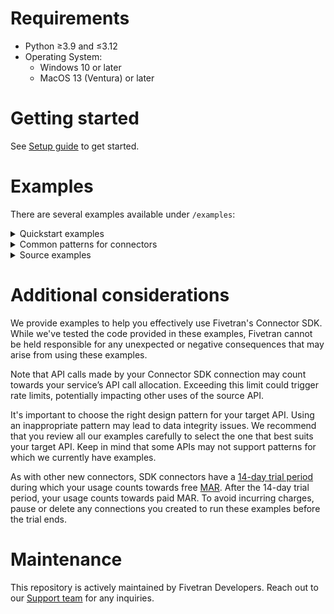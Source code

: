 # Requirements
- Python ≥3.9 and ≤3.12
- Operating System:
  - Windows 10 or later
  - MacOS 13 (Ventura) or later

# Getting started

See [Setup guide](https://fivetran.com/docs/connectors/connector-sdk/setup-guide) to get started.

# Examples
There are several examples available under `/examples`:

<details>
  <summary>
    Quickstart examples
  </summary>

### hello
This is the simplest, append-only example.

### simple_three_step_cursor
This is an emulated source, without any calls out to the internet.

### configuration
This example shows how to use secrets.

### multiple_code_files
This example shows how you can write a complex connector comprising multiple `.py` files.

### using_pd_dataframes
This example shows the use of Pandas DataFrames to manipulate data prior to sending to Fivetran.

### large_data_set
This example shows how to handle the large data from API response with pagination and without pagination. 

### weather
This is a realistic example, using a public API, fetching data from NOAA.

### complex_configuration_options
Shows how to cast configuration field to list, integer, boolean and dict for use in connector code.
</details>

<details>
<summary>
Common patterns for connectors
</summary>

<details>
<summary>
Cursors
</summary>

### marketstack
This code retrieves different stock tickers and the daily price for those tickers using Marketstack API. Refer to Marketstack's [documentation](https://polygon.io/docs/stocks/getting-started).
</details>

### multiple_tables_with_cursors
The parent-child relationship between tables from incremental API endpoints, with the complex cursor.

### pagination
This is a simple pagination example template set for the following types of paginations:
- keyset
- next_page_url
- offset_based
- page_number

### export
This example consumes the export data from REST API and syncs it via Connector SDK, for the following response types:
- csv

### specified_types
This example declares a schema and upserts all data types.

### unspecified_types
This example upserts all data types without specifying a schema.

### three_operations
This example shows how to use upsert, update and delete operations.

### records_with_no_created_at_timestamp
This example shows how to work with records where the source does not provide a `created_at` (or equivalent) field.
It is useful when it's desired to keep track of when the record was first observed.

### hashes
This example shows how to calculate a hash of fields and use it as primary key. It is useful in scenarios where the incoming rows do not have any field suitable to be used as a primary key.

### priority_first_sync_for_high_volume_initial_syncs
A priority-first sync (pfs), is very helpful for high-volume historical syncs. It is a sync strategy that prioritises fetching the most recent data first so that fresh data is ready for you to use more quickly.
This is a simple example of how you could implement the Priority-first sync strategy in a `connector.py` file for your connection.
</details>

<details>
<summary>
Source examples
</summary>

### aws_dynamo_db_authentication
This example shows how to authenticate to AWS using the IAM role credentials and use them to sync records from DynamoDB. Boto3 package is used to create an AWS client. Refer to the [Boto3 documentation](https://boto3.amazonaws.com/v1/documentation/api/latest/index.html).

### redshift
This is an example to show how to sync records from Redshift by using Connector SDK. You need to provide your Redshift credentials for this example to work.

### key_based_replication
This example shows key-based replication from database sources. Replication keys are columns that are used to identify new and updated data for replication. When you set a table to use Incremental Replication, you’ll also need to define a replication key for that table.

### oauth2_and_accelo_api_connector_multithreading_enabled
This module implements a connector for syncing data from the Accelo API. It uses **OAuth 2.0 Client Credentials flow** authentication, rate limiting, and data synchronization for companies, invoices, payments, prospects, jobs, and staff. This is an example of multithreading used in the extraction of data from the source to improve connector performance. Multithreading allows to make API calls in parallel to pull data faster. This is also an example of using **OAuth 2.0 Client Credentials** flow. You need to provide your Accelo OAuth credentials for this example to work.

Refer to the Multithreading Guidelines in `api_threading_utils.py`.

### smartsheets
This is an example of how we can sync Smartsheets sheets by using Connector SDK. You need to provide your Smartsheets api_key for this example to work.

### sql_server
This example uses pyodbc to connect to SQL Server Db for querying/syncing data using Connector SDK. You need to provide your SQL Server Db credentials for this example to work.

### aws_athena
This is an example of how we can sync data from AWS Athena by using Connector SDK. We have two examples, one utilises Boto3 and another utilizes SQLAlchemy with PyAthena.
You can use either, based on your requirements. You need to provide your AWS Athena credentials for this example to work.

### toast
This is an example of how we can sync Toast data using the Connector SDK. You would need to provide your Toast credentials for this example to work.

</details>

# Additional considerations

We provide examples to help you effectively use Fivetran's Connector SDK. While we've tested the code provided in these examples, Fivetran cannot be held responsible for any unexpected or negative consequences that may arise from using these examples.

Note that API calls made by your Connector SDK connection may count towards your service’s API call allocation. Exceeding this limit could trigger rate limits, potentially impacting other uses of the source API.

It's important to choose the right design pattern for your target API. Using an inappropriate pattern may lead to data integrity issues. We recommend that you review all our examples carefully to select the one that best suits your target API. Keep in mind that some APIs may not support patterns for which we currently have examples.

As with other new connectors, SDK connectors have a [14-day trial period](https://fivetran.com/docs/getting-started/free-trials#newconnectorfreeuseperiod) during which your usage counts towards free [MAR](https://fivetran.com/docs/usage-based-pricing). After the 14-day trial period, your usage counts towards paid MAR. To avoid incurring charges, pause or delete any connections you created to run these examples before the trial ends.

# Maintenance
This repository is actively maintained by Fivetran Developers. Reach out to our [Support team](https://support.fivetran.com/hc/en-us) for any inquiries.
